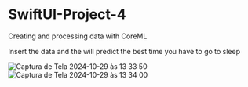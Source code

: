 # SwiftUI-Project-4
Creating and processing data with CoreML

Insert the data and the will predict the best time you have to go to sleep


![Captura de Tela 2024-10-29 às 13 33 50](https://github.com/user-attachments/assets/ca437f4e-8a75-413b-b56d-d55f96a6abba)
![Captura de Tela 2024-10-29 às 13 34 00](https://github.com/user-attachments/assets/9767d734-6725-4066-8a3e-8934d8ef6443)
